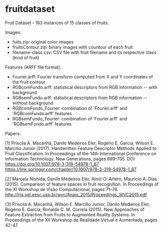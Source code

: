 # fruitdataset
Fruit Dataset - 163 instances of 15 classes of fruits.

Images:
 - fuits.zip: original color images
 - fruitsContour.zip: binary images with countour of each fruit
 - filename-class.csv: CSV file with fruit filename and its respective class (kind of fruit)

Features (ARFF file format):
 - Fourier.arff: Fourier transform computed from X and Y coordinates of the fruit contour
 - RGBcomFundo.arff: statistical descriptors from RGB information -- with background
 - RGBsemFundo.arff: statistical descriptors from RGB information -- without background
 - RGBcomFundo_Fourier: combination of 'Fourier.arff' and 'RGBcomFundo.arff' features
 - RGBsemFundo_Fourier: combination of 'Fourier.arff' and 'RGBsemFundo.arff' features
 

Papers:

[1] Priscila A. Macanhã, Danilo Medeiros Eler, Rogério E. Garcia, Wilson E. Marcilio Junior (2017).
Handwritten Feature Descriptor Methods Applied to Fruit Classification.
In Proceedings of the 14th International Conference on Information Technology: New Generations, pages 699-705.
DOI https://doi.org/10.1007/978-3-319-54978-1_87
https://link.springer.com/chapter/10.1007/978-3-319-54978-1_87

[2] Marcela Nishida, Danilo Medeiros Eler, Almir O. Artero, Maurício A. Dias (2015).
Comparison of feature spaces in fruit recognition.
In Proceedings of the XI Workshop de Visão Computacional, pages 71–76.
http://iris.sel.eesc.usp.br/wvc/Anais_2015/Proceedings_WVC2015.pdf

[3] Priscila A. Macanhã, Wilson E. Marcilio Junior, Danilo Medeiros Eler, Rogério E. Garcia, Ronaldo C. M. Correia (2015).
New Approaches of Feature Extraction from Fruits to Augmented Reality Systems.
In Proceedings of the XII Workshop de Realidade Virtual e Aumentada, pages 42-47.


